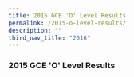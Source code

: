 ```yaml
---
title: 2015 GCE 'O' Level Results
permalink: /2015-o-level-results/
description: ""
third_nav_title: "2016"
---
```






### 2015 GCE 'O' Level Results